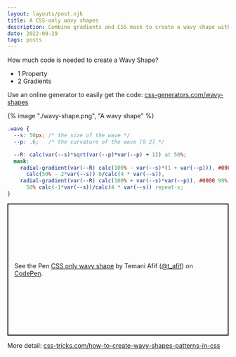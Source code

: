 ```yaml
---
layout: layouts/post.njk
title: A CSS-only wavy shapes
description: Combine gradients and CSS mask to create a wavy shape with a little of code
date: 2022-09-29
tags: posts
---
```


How much code is needed to create a Wavy Shape?
* 1 Property
* 2 Gradients

Use an online generator to easily get the code: [css-generators.com/wavy-shapes](https://css-generators.com/wavy-shapes/)

{% image "./wavy-shape.png", "A wavy shape" %}

```css
.wave {
  --s: 50px; /* the size of the wave */
  --p: .6;   /* the curvature of the wave [0 2] */

  --R: calc(var(--s)*sqrt(var(--p)*var(--p) + 1)) at 50%;
  mask:
    radial-gradient(var(--R) calc(100% - var(--s)*(1 + var(--p))), #000 99%, #0000 101%) 
      calc(50% - 2*var(--s)) 0/calc(4 * var(--s)),
    radial-gradient(var(--R) calc(100% + var(--s)*var(--p)), #0000 99%, #000 101%) 
      50% calc(-1*var(--s))/calc(4 * var(--s)) repeat-x;
}
```

<p class="codepen" data-height="300" data-default-tab="result" data-slug-hash="qBYxzMj" data-preview="true" data-user="t_afif" style="height: 300px; box-sizing: border-box; display: flex; align-items: center; justify-content: center; border: 2px solid; margin: 1em 0; padding: 1em;">
  <span>See the Pen <a href="https://codepen.io/t_afif/pen/qBYxzMj">
  CSS only wavy shape</a> by Temani Afif (<a href="https://codepen.io/t_afif">@t_afif</a>)
  on <a href="https://codepen.io">CodePen</a>.</span>
</p>
<script async src="https://cpwebassets.codepen.io/assets/embed/ei.js"></script>


More detail: [css-tricks.com/how-to-create-wavy-shapes-patterns-in-css](https://css-tricks.com/how-to-create-wavy-shapes-patterns-in-css/)